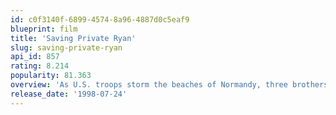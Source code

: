 ```yaml
---
id: c0f3140f-6899-4574-8a96-4887d0c5eaf9
blueprint: film
title: 'Saving Private Ryan'
slug: saving-private-ryan
api_id: 857
rating: 8.214
popularity: 81.363
overview: 'As U.S. troops storm the beaches of Normandy, three brothers lie dead on the battlefield, with a fourth trapped behind enemy lines. Ranger captain John Miller and seven men are tasked with penetrating German-held territory and bringing the boy home.'
release_date: '1998-07-24'
---
```

